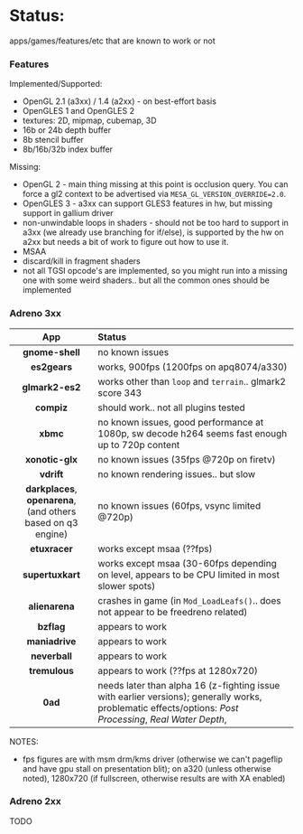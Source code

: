 # Status:
apps/games/features/etc that are known to work or not

### Features
Implemented/Supported:
* OpenGL 2.1 (a3xx) / 1.4 (a2xx) - on best-effort basis
* OpenGLES 1 and OpenGLES 2
* textures: 2D, mipmap, cubemap, 3D
* 16b or 24b depth buffer
* 8b stencil buffer
* 8b/16b/32b index buffer

Missing:
* OpenGL 2 - main thing missing at this point is occlusion query.  You can force a gl2 context to be advertised via `MESA_GL_VERSION_OVERRIDE=2.0`.
* OpenGLES 3 - a3xx can support GLES3 features in hw, but missing support in gallium driver
* non-unwindable loops in shaders - should not be too hard to support in a3xx (we already use branching for if/else), is supported by the hw on a2xx but needs a bit of work to figure out how to use it.
* MSAA
* discard/kill in fragment shaders
* not all TGSI opcode's are implemented, so you might run into a missing one with some weird shaders.. but all the common ones should be implemented

### Adreno 3xx
|       App       | Status |
|:---------------:|:-------|
| **gnome-shell** | no known issues |
| **es2gears**    | works, 900fps (1200fps on apq8074/a330) |
| **glmark2-es2** | works other than `loop` and `terrain`.. glmark2 score 343 |
| **compiz**      | should work.. not all plugins tested |
| **xbmc**        | no known issues, good performance at 1080p, sw decode h264 seems fast enough up to 720p content |
| **xonotic-glx** | no known issues (35fps @720p on firetv) |
| **vdrift**      | no known rendering issues.. but slow |
| **darkplaces**, **openarena**,<br>(and others based on q3 engine)| no known issues (60fps, vsync limited @720p) |
| **etuxracer**   | works except msaa (??fps) |
| **supertuxkart**| works except msaa (30-60fps depending on level, appears to be CPU limited in most slower spots) |
| **alienarena**  | crashes in game (in `Mod_LoadLeafs()`.. does not appear to be freedreno related) |
| **bzflag**      | appears to work |
| **maniadrive**  | appears to work |
| **neverball**   | appears to work |
| **tremulous**   | appears to work (??fps at 1280x720) |
| **0ad**         | needs later than alpha 16 (z-fighting issue with earlier versions); generally works, problematic effects/options: *Post Processing*, *Real Water Depth*,  |
NOTES:
* fps figures are with msm drm/kms driver (otherwise we can't pageflip and have gpu stall on presentation blit); on a320 (unless otherwise noted), 1280x720 (if fullscreen, otherwise results are with XA enabled)

### Adreno 2xx
TODO
